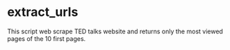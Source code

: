 # extract_urls
This script web scrape TED talks website and returns only the most viewed pages of the 10 first pages.
